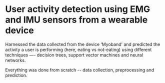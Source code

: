 # User activity detection using EMG and IMU sensors from a wearable device

Harnessed the data collected from the device ‘Myoband’ and predicted the activity a user is performing (here, eating vs not-eating) using different techniques —- decision trees, support vector machines and neural networks.

Everything was done from scratch -- data collection, preprocessing and prediction.

